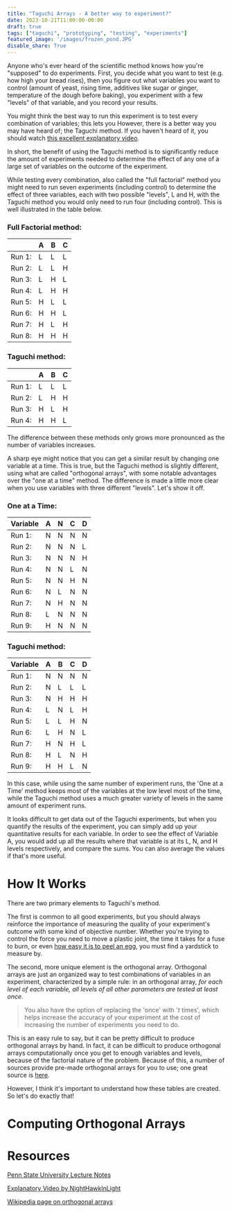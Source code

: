 ```yaml
---
title: "Taguchi Arrays - A better way to experiment?"
date: 2023-10-21T11:00:00-00:00
draft: true
tags: ["taguchi", "prototyping", "testing", "experiments"]
featured_image: '/images/frozen_pond.JPG'
disable_share: True
---
```


Anyone who's ever heard of the scientific method knows how you're "supposed" to do experiments. 
First, you decide what you want to test (e.g. how high your bread rises), then you figure out what variables you want to control (amount of yeast, rising time, additives like sugar or ginger, temperature of the dough before baking), you experiment with a few "levels" of that variable, and you record your results. 

You might think the best way to run this experiment is to test every combination of variables; this lets you 
However, there is a better way you may have heard of; the Taguchi method. If you haven't heard of it, you should watch [this excellent explanatory video](https://www.youtube.com/watch?v=5oULEuOoRd0). 

In short, the benefit of using the Taguchi method is to significantly reduce the amount of experiments needed to determine the effect of any one of a large set of variables on the outcome of the experiment. 

While testing every combination, also called the "full factorial" method you might need to run seven experiments (including control) to determine the effect of three variables, each with two possible "levels", L and H, with the Taguchi method you would only need to run four (including control). This is well illustrated in the table below.

### Full Factorial method:

|          | A | B | C |
|----------|---|---|---|
| Run 1:   | L | L | L |
| Run 2:   | L | L | H |
| Run 3:   | L | H | L |
| Run 4:   | L | H | H |
| Run 5:   | H | L | L |
| Run 6:   | H | H | L |
| Run 7:   | H | L | H |
| Run 8:   | H | H | H |

### Taguchi method:

|          | A | B | C |
|----------|---|---|---|
| Run 1:   | L | L | L |
| Run 2:   | L | H | H |
| Run 3:   | H | L | H |
| Run 4:   | H | H | L |

The difference between these methods only grows more pronounced as the number of variables increases.

A sharp eye might notice that you can get a similar result by changing one variable at a time.
This is true, but the Taguchi method is slightly different, using what are called "orthogonal arrays", with some notable advantages over the "one at a time" method.
The difference is made a little more clear when you use variables with three different "levels". Let's show it off.

### One at a Time:

| Variable | A | N | C | D |
|----------|---|---|---|---|
| Run 1:   | N | N | N | N |
| Run 2:   | N | N | N | L |
| Run 3:   | N | N | N | H |
| Run 4:   | N | N | L | N |
| Run 5:   | N | N | H | N |
| Run 6:   | N | L | N | N |
| Run 7:   | N | H | N | N |
| Run 8:   | L | N | N | N |
| Run 9:   | H | N | N | N |

### Taguchi method:

| Variable | A | B | C | D |
|----------|---|---|---|---|
| Run 1:   | N | N | N | N |
| Run 2:   | N | L | L | L |
| Run 3:   | N | H | H | H |
| Run 4:   | L | N | L | H |
| Run 5:   | L | L | H | N |
| Run 6:   | L | H | N | L |
| Run 7:   | H | N | H | L |
| Run 8:   | H | L | N | H |
| Run 9:   | H | H | L | N |

In this case, while using the same number of experiment runs, the 'One at a Time' method keeps most of the variables at the low level most of the time, while the Taguchi method uses a much greater variety of levels in the same amount of experiment runs. 

It looks difficult to get data out of the Taguchi experiments, but when you quantify the results of the experiment, you can simply add up your quantitative results for each variable.
In order to see the effect of Variable A, you would add up all the results where that variable is at its L, N, and H levels respectively, and compare the sums. 
You can also average the values if that's more useful. 

# How It Works

There are two primary elements to Taguchi's method.

The first is common to all good experiments, but you should always reinforce the importance of measuring the quality of your experiment's outcome with some kind of objective number. 
Whether you're trying to control the force you need to move a plastic joint, the time it takes for a fuse to burn, or even [how easy it is to peel an egg](https://www.youtube.com/watch?v=5oULEuOoRd0), you must find a yardstick to measure by.

The second, more unique element is the orthogonal array.
Orthogonal arrays are just an organized way to test combinations of variables in an experiment, characterized by a simple rule: in an orthogonal array, *for each level of each variable, all levels of all other parameters are tested at least once*. 

> You also have the option of replacing the 'once' with '*t* times', which helps increase the accuracy of your experiment at the cost of increasing the number of experiments you need to do. 

This is an easy rule to say, but it can be pretty difficult to produce orthogonal arrays by hand.
In fact, it can be difficult to produce orthogonal arrays computationally once you get to enough variables and levels, because of the factorial nature of the problem.
Because of this, a number of sources provide pre-made orthogonal arrays for you to use; one great source is [here](https://www.me.psu.edu/cimbala/me345/Lectures/Taguchi_orthogonal_arrays.pdf).

However, I think it's important to understand how these tables are created. So let's do exactly that!

# Computing Orthogonal Arrays



# Resources

[Penn State University Lecture Notes](https://www.me.psu.edu/cimbala/me345/Lectures/Taguchi_orthogonal_arrays.pdf)

[Explanatory Video by NightHawkInLight](https://www.youtube.com/watch?v=5oULEuOoRd0)

[Wikipedia page on orthogonal arrays](https://en.wikipedia.org/wiki/Orthogonal_array)
